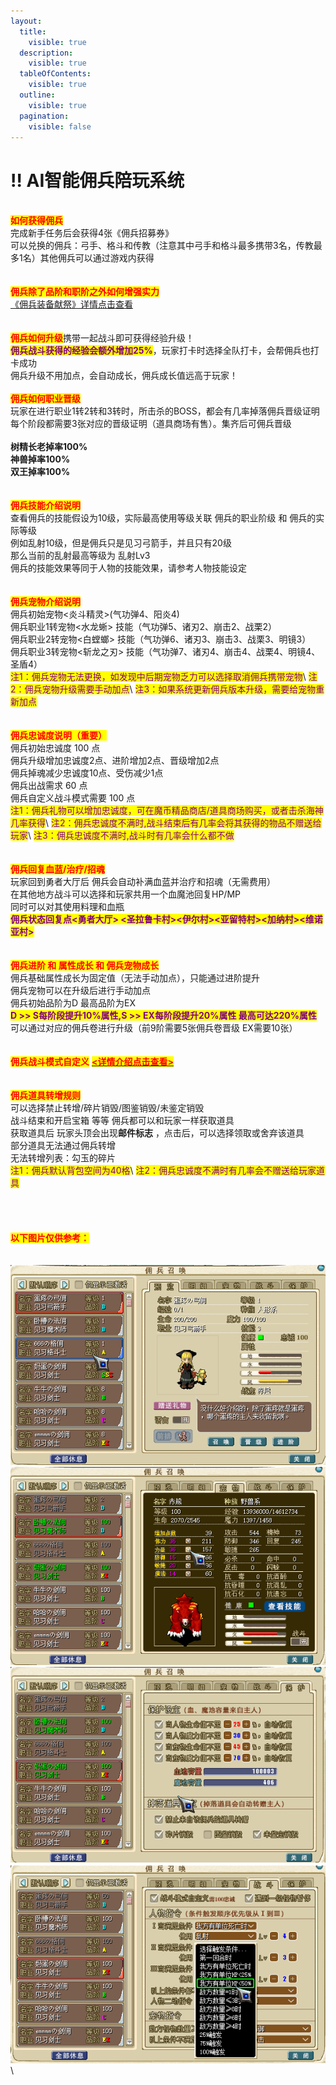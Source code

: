 ```yaml
---
layout:
  title:
    visible: true
  description:
    visible: true
  tableOfContents:
    visible: true
  outline:
    visible: true
  pagination:
    visible: false
---
```


# ‼️ AI智能佣兵陪玩系统

\
<mark style="color:red;">**如何获得佣兵**</mark>\
完成新手任务后会获得4张《佣兵招募券》\
可以兑换的佣兵：弓手、格斗和传教（注意其中弓手和格斗最多携带3名，传教最多1名）其他佣兵可以通过游戏内获得\
\
\
<mark style="color:red;">**佣兵除了品阶和职阶之外如何增强实力**</mark>\
[《佣兵装备献祭》详情点击查看](yong-bing-zhuang-bei.md)\
\
\
<mark style="color:red;">**佣兵如何升级**</mark>携带一起战斗即可获得经验升级！\
<mark style="color:purple;">**佣兵战斗获得的经验会额外增加25%**</mark>，玩家打卡时选择全队打卡，会帮佣兵也打卡成功\
佣兵升级不用加点，会自动成长，佣兵成长值远高于玩家！\
\
<mark style="color:red;">**佣兵如何职业晋级**</mark>\
玩家在进行职业1转2转和3转时，所击杀的BOSS，都会有几率掉落佣兵晋级证明\
每个阶段都需要3张对应的晋级证明（道具商场有售）。集齐后可佣兵晋级\
\
**树精长老掉率100%**\
**神兽掉率100%**\
**双王掉率100%**\
\
\
<mark style="color:red;">**佣兵技能介绍说明**</mark>\
查看佣兵的技能假设为10级，实际最高使用等级关联 佣兵的职业阶级 和 佣兵的实际等级\
例如乱射10级，但是佣兵只是见习弓箭手，并且只有20级\
那么当前的乱射最高等级为 乱射Lv3\
佣兵的技能效果等同于人物的技能效果，请参考人物技能设定\
\
\
<mark style="color:red;">**佣兵宠物介绍说明**</mark>\
佣兵初始宠物<炎斗精灵>(气功弹4、阳炎4)\
佣兵职业1转宠物<水龙蜥> 技能（气功弹5、诸刃2、崩击2、战栗2）\
佣兵职业2转宠物<白螳螂> 技能（气功弹6、诸刃3、崩击3、战栗3、明镜3）\
佣兵职业3转宠物<斩龙之刃> 技能（气功弹7、诸刃4、崩击4、战栗4、明镜4、圣盾4）\
<mark style="color:purple;">注1：佣兵宠物无法更换，如发现中后期宠物乏力可以选择取消佣兵携带宠物</mark>\ <mark style="color:purple;">注2：佣兵宠物升级需要手动加点</mark>\ <mark style="color:purple;">注3：如果系统更新佣兵版本升级，需要给宠物重新加点</mark>\
\
\
<mark style="color:red;">**佣兵忠诚度说明（重要）**</mark>\
佣兵初始忠诚度 100 点\
佣兵升级增加忠诚度2点、进阶增加2点、晋级增加2点\
佣兵掉魂减少忠诚度10点、受伤减少1点\
佣兵出战需求 60 点\
佣兵自定义战斗模式需要 100 点\
<mark style="color:purple;">注1：佣兵礼物可以增加忠诚度，可在魔币精品商店/道具商场购买，或者击杀海神几率获得</mark>\ <mark style="color:purple;">注2：佣兵忠诚度不满时,战斗结束后有几率会将其获得的物品不赠送给玩家</mark>\ <mark style="color:purple;">注3：佣兵忠诚度不满时,战斗时有几率会什么都不做</mark>\
\
\
<mark style="color:red;">**佣兵回复血蓝/治疗/招魂**</mark>\
玩家回到勇者大厅后 佣兵会自动补满血蓝并治疗和招魂（无需费用）\
在其他地方战斗可以选择和玩家共用一个血魔池回复HP/MP\
同时可以对其使用料理和血瓶\
<mark style="color:purple;">**佣兵状态回复点<勇者大厅> <圣拉鲁卡村><伊尔村><亚留特村><加纳村><维诺亚村>**</mark>\
\
\
<mark style="color:red;">**佣兵进阶 和 属性成长 和 佣兵宠物成长**</mark>\
&#x20;   佣兵基础属性成长为固定值（无法手动加点），只能通过进阶提升\
&#x20;   佣兵宠物可以在升级后进行手动加点\
&#x20;   佣兵初始品阶为D 最高品阶为EX\
&#x20;   <mark style="color:purple;">**D >> S每阶段提升10%属性,S >> EX每阶段提升20%属性 最高可达220%属性**</mark>\
&#x20;   可以通过对应的佣兵卷进行升级（前9阶需要5张佣兵卷晋级 EX需要10张）\
\
\
<mark style="color:red;">**佣兵战斗模式自定义**</mark> [<mark style="color:red;">**<详情介绍点击查看>**</mark>](http://www.douyaml.com/forum.php?mod=viewthread\&tid=344)\
\
\
<mark style="color:red;">**佣兵道具转增规则**</mark>\
可以选择禁止转增/碎片销毁/图鉴销毁/未鉴定销毁\
战斗结束和开启宝箱 等等 佣兵都可以和玩家一样获取道具\
获取道具后 玩家头顶会出现**邮件标志** ，点击后，可以选择领取或舍弃该道具\
部分道具无法通过佣兵转增\
无法转增列表：勾玉的碎片\
<mark style="color:purple;">注1：佣兵默认背包空间为40格</mark>\ <mark style="color:purple;">注2：佣兵忠诚度不满时有几率会不赠送给玩家道具</mark>\
\
\
\
\
<mark style="color:red;">**以下图片仅供参考：**</mark>\
\
\
![](../../.gitbook/assets/11.png)\
![](../../.gitbook/assets/22.png)\
![](../../.gitbook/assets/33.png)\
![](../../.gitbook/assets/44.png)\
